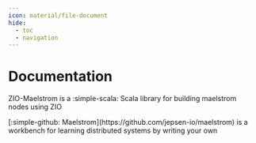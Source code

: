 ```yaml
---
icon: material/file-document
hide:
  - toc
  - navigation
---
```


# Documentation

ZIO-Maelstrom is a :simple-scala: Scala library for building maelstrom nodes using ZIO

<div markdown="1" class="quote">
[:simple-github: Maelstrom](https://github.com/jepsen-io/maelstrom) is a workbench for learning distributed systems by writing your own
</div>